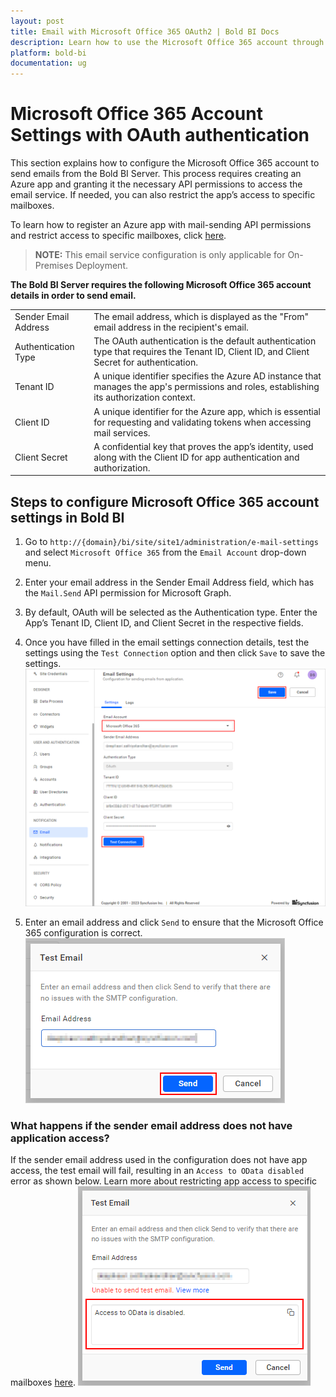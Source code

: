 ```yaml
---
layout: post
title: Email with Microsoft Office 365 OAuth2 | Bold BI Docs
description: Learn how to use the Microsoft Office 365 account through OAuth authentication for mail notifications on account activation, dashboard export, comments, etc.
platform: bold-bi
documentation: ug
---
```


# Microsoft Office 365 Account Settings with OAuth authentication

This section explains how to configure the Microsoft Office 365 account to send emails from the Bold BI Server. This process requires creating an Azure app and granting it the necessary API permissions to access the email service. If needed, you can also restrict the app’s access to specific mailboxes.

To learn how to register an Azure app with mail-sending API permissions and restrict access to specific mailboxes, click [here](/faq/how-to-register-an-azure-app-with-mail-sending-permissions/).

> **NOTE:** This email service configuration is only applicable for On-Premises Deployment.

**The Bold BI Server requires the following Microsoft Office 365 account details in order to send email.**

<table>
<tr>
    <td>Sender Email Address</td>
    <td>The email address, which is displayed as the "From" email address in the recipient's email.</td>
</tr>
<tr>
    <td>Authentication Type</td>
    <td>The OAuth authentication is the default authentication type that requires the Tenant ID, Client ID, and Client Secret for authentication.</td>
</tr>
<tr>
    <td>Tenant ID</td>
    <td>A unique identifier specifies the Azure AD instance that manages the app's permissions and roles, establishing its authorization context.</td>
</tr>
<tr>
    <td>Client ID</td>
    <td>A unique identifier for the Azure app, which is essential for requesting and validating tokens when accessing mail services.</td>
</tr>
<tr>
    <td>Client Secret</td>
    <td>A confidential key that proves the app’s identity, used along with the Client ID for app authentication and authorization.</td>
</tr>
</table>

## Steps to configure Microsoft Office 365 account settings in Bold BI

1. Go to `http://{domain}/bi/site/site1/administration/e-mail-settings` and select `Microsoft Office 365` from the `Email Account` drop-down menu.

2. Enter your email address in the Sender Email Address field, which has the `Mail.Send` API permission for Microsoft Graph.

3. By default, OAuth will be selected as the Authentication type. Enter the App’s Tenant ID, Client ID, and Client Secret in the respective fields.

4. Once you have filled in the email settings connection details, test the settings using the `Test Connection` option and then click `Save` to save the settings.
![Email Settings](/static/assets/site-administration/images/office365.png)

5. Enter an email address and click `Send` to ensure that the Microsoft Office 365 configuration is correct.
![Send Email](/static/assets/site-administration/images/send-email.png#width=35%)

### What happens if the sender email address does not have application access?
If the sender email address used in the configuration does not have app access, the test email will fail, resulting in an `Access to OData disabled` error as shown below. Learn more about restricting app access to specific mailboxes [here](/faq/how-to-register-an-azure-app-with-mail-sending-permissions/#restricting-app-access-to-specific-mailboxes).
![Send Email failed](/static/assets/site-administration/images/error-without-app-access.png#width=35%)